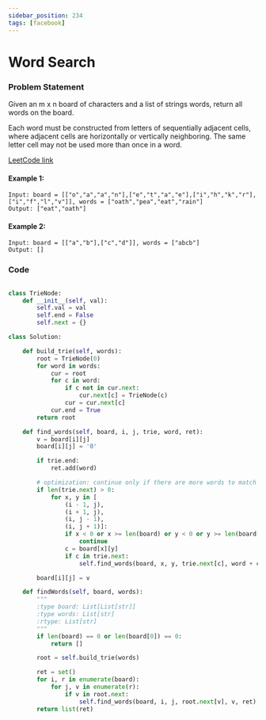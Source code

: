 ```yaml
---
sidebar_position: 234
tags: [facebook]
---
```


# Word Search

### Problem Statement

Given an m x n board of characters and a list of strings words, return all words on the board.

Each word must be constructed from letters of sequentially adjacent cells, where adjacent cells are horizontally or vertically neighboring. The same letter cell may not be used more than once in a word.

[LeetCode link](https://leetcode.com/problems/word-search-ii)

#### Example 1:

```
Input: board = [["o","a","a","n"],["e","t","a","e"],["i","h","k","r"],["i","f","l","v"]], words = ["oath","pea","eat","rain"]
Output: ["eat","oath"]
```

#### Example 2:

```
Input: board = [["a","b"],["c","d"]], words = ["abcb"]
Output: []
```

### Code

```python title="Python Code"

class TrieNode:
    def __init__(self, val):
        self.val = val
        self.end = False
        self.next = {}

class Solution:

    def build_trie(self, words):
        root = TrieNode(0)
        for word in words:
            cur = root
            for c in word:
                if c not in cur.next:
                    cur.next[c] = TrieNode(c)
                cur = cur.next[c]
            cur.end = True
        return root

    def find_words(self, board, i, j, trie, word, ret):
        v = board[i][j]
        board[i][j] = '0'

        if trie.end:
            ret.add(word)

        # optimization: continue only if there are more words to match
        if len(trie.next) > 0:
            for x, y in [
                (i - 1, j),
                (i + 1, j),
                (i, j - 1),
                (i, j + 1)]:
                if x < 0 or x >= len(board) or y < 0 or y >= len(board[0]):
                    continue
                c = board[x][y]
                if c in trie.next:
                    self.find_words(board, x, y, trie.next[c], word + c, ret)

        board[i][j] = v

    def findWords(self, board, words):
        """
        :type board: List[List[str]]
        :type words: List[str]
        :rtype: List[str]
        """
        if len(board) == 0 or len(board[0]) == 0:
            return []

        root = self.build_trie(words)

        ret = set()
        for i, r in enumerate(board):
            for j, v in enumerate(r):
                if v in root.next:
                    self.find_words(board, i, j, root.next[v], v, ret)
        return list(ret)
```
